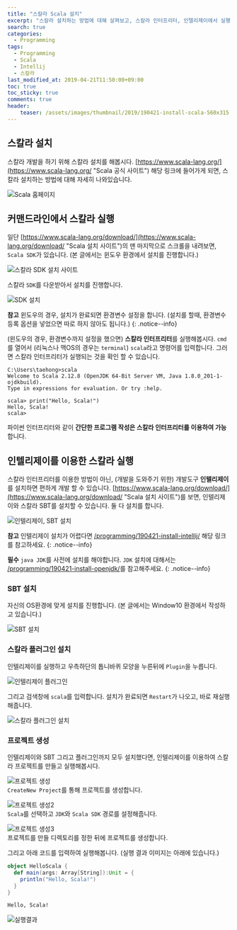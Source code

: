 ```yaml
---
title: "스칼라 Scala 설치"
excerpt: "스칼라 설치하는 방법에 대해 살펴보고, 스칼라 인터프리터, 인텔리제이에서 실행하는 방법에 대해 살펴봅니다."
search: true
categories: 
  - Programming
tags: 
  - Programming
  - Scala
  - Intellij
  - 스칼라
last_modified_at: 2019-04-21T11:50:00+09:00
toc: true
toc_sticky: true
comments: true
header:
    teaser: /assets/images/thumbnail/2019/190421-install-scala-560x315.png
---
```


## 스칼라 설치

스칼라 개발을 하기 위해 스칼라 설치를 해봅시다. [https://www.scala-lang.org/](https://www.scala-lang.org/ "Scala 공식 사이트") 해당 링크에 들어가게 되면, 스칼라 설치하는 방법에 대해 자세히 나와있습니다. 

![Scala 홈페이지](https://user-images.githubusercontent.com/26136312/56465559-79737000-643a-11e9-853a-ed856dc72c75.PNG)  

## 커맨드라인에서 스칼라 실행

일단 [https://www.scala-lang.org/download/](https://www.scala-lang.org/download/ "Scala 설치 사이트")의 맨 마지막으로 스크롤을 내려보면, `Scala SDK`가 있습니다. (본 글에서는 윈도우 환경에서 설치를 진행합니다.)  

![스칼라 SDK 설치 사이트](https://user-images.githubusercontent.com/26136312/56465529-f4885680-6439-11e9-93e7-f41163b6aca1.PNG)  

스칼라 `SDK`를 다운받아서 설치를 진행합니다.  

![SDK 설치](https://user-images.githubusercontent.com/26136312/56465530-f4885680-6439-11e9-95b0-2a2d7fdb3015.PNG)  

<i class="fas fa-feather-alt"></i> **참고** 윈도우의 경우, 설치가 완료되면 환경변수 설정을 합니다. (설치를 할때, 환경변수 등록 옵션을 넣었으면 따로 하지 않아도 됩니다.)
{: .notice--info}

(윈도우의 경우, 환경변수까지 설정을 했으면) **스칼라 인터프리터**를 실행해봅시다. `cmd`를 열어서 (리눅스나 맥OS의 경우는 `terminal`) `scala`라고 명령어를 입력합니다. 그러면 스칼라 인터프리터가 실행되는 것을 확인 할 수 있습니다.  

```
C:\Users\taehong>scala
Welcome to Scala 2.12.8 (OpenJDK 64-Bit Server VM, Java 1.8.0_201-1-ojdkbuild).
Type in expressions for evaluation. Or try :help.

scala> print("Hello, Scala!")
Hello, Scala!
scala>
```

파이썬 인터프리터와 같이 **간단한 프로그램 작성은 스칼라 인터프리터를 이용하여 가능**합니다.  


## 인텔리제이를 이용한 스칼라 실행

스칼라 인터프리터를 이용한 방법이 아닌, (개발을 도와주기 위한) 개발도구 **인텔리제이**를 설치하면 편하게 개발 할 수 있습니다. [https://www.scala-lang.org/download/](https://www.scala-lang.org/download/ "Scala 설치 사이트")를 보면, 인텔리제이와 스칼라 SBT를 설치할 수 있습니다. 둘 다 설치를 합니다.

![인텔리제이, SBT 설치](https://user-images.githubusercontent.com/26136312/56465560-79737000-643a-11e9-9ee6-c7e890f5168d.PNG)  

<i class="fas fa-feather-alt"></i> **참고** 인텔리제이 설치가 어렵다면 <a href="/programming/190421-install-intellij/" target="_blank">/programming/190421-install-intellij/</a> 해당 링크를 참고하세요.
{: .notice--info}
  
<i class="fas fa-feather-alt"></i> **필수** `java JDK`를 사전에 설치를 해야합니다. `JDK` 설치에 대해서는 <a href="/programming/190421-install-openjdk/" target="_blank">/programming/190421-install-openjdk/</a>를 참고해주세요.
{: .notice--info}
  
### SBT 설치

자신의 OS환경에 맞게 설치를 진행합니다. (본 글에서는 Window10 환경에서 작성하고 있습니다.)  

![SBT 설치](https://user-images.githubusercontent.com/26136312/56465568-ba6b8480-643a-11e9-81fb-f9381c4bbfc5.PNG)  

### 스칼라 플러그인 설치

인텔리제이를 실행하고 우측하단의 톱니바퀴 모양을 누른뒤에 `Plugin`을 누릅니다.  

![인텔리제이 플러그인](https://user-images.githubusercontent.com/26136312/56465600-80e74900-643b-11e9-9331-9e436c66939d.png)  

그리고 검색창에 `scala`를 입력합니다. 설치가 완료되면 `Restart`가 나오고, 바로 재실행 해줍니다.

![스칼라 플러그인 설치](https://user-images.githubusercontent.com/26136312/56465599-80e74900-643b-11e9-9319-2fbfb3f1815e.PNG)  

### 프로젝트 생성

인텔리제이와 SBT 그리고 플러그인까지 모두 설치했다면, 인텔리제이를 이용하여 스칼라 프로젝트를 만들고 실행해봅시다.

![프로젝트 생성](https://user-images.githubusercontent.com/26136312/56465625-0cf97080-643c-11e9-841f-e6da2e725f2f.PNG)  
`CreateNew Project`를 통해 프로젝트를 생성합니다.  

![프로젝트 생성2](https://user-images.githubusercontent.com/26136312/56465623-0cf97080-643c-11e9-8129-ae90929305cb.PNG)  
`Scala`를 선택하고 `JDK`와 `Scala SDK` 경로를 설정해줍니다.  

![프로젝트 생성3](https://user-images.githubusercontent.com/26136312/56465624-0cf97080-643c-11e9-861e-c31db7b372a0.PNG)  
프로젝트를 만들 디렉토리를 정한 뒤에 프로젝트를 생성합니다.  

그리고 아래 코드를 입력하여 실행해봅니다. (실행 결과 이미지는 아래에 있습니다.)

```scala
object HelloScala {
  def main(args: Array[String]):Unit = {
    println("Hello, Scala!")
  }
}
```

```bash
Hello, Scala!
```

![실행결과](https://user-images.githubusercontent.com/26136312/56465656-9446e400-643c-11e9-91cc-4b47766a7347.PNG)  